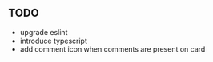 ## TODO

* upgrade eslint
* introduce typescript
* add comment icon when comments are present on card
